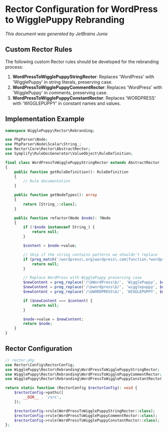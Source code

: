 # Rector Configuration for WordPress to WigglePuppy Rebranding
_This document was generated by JetBrains Junie_

## Custom Rector Rules

The following custom Rector rules should be developed for the rebranding process:

1. **WordPressToWigglePuppyStringRector**: Replaces 'WordPress' with 'WigglePuppy' in string literals, preserving case.
2. **WordPressToWigglePuppyCommentRector**: Replaces 'WordPress' with 'WigglePuppy' in comments, preserving case.
3. **WordPressToWigglePuppyConstantRector**: Replaces 'WORDPRESS' with 'WIGGLEPUPPY' in constant names and values.

## Implementation Example

```php
namespace WigglePuppy\Rector\Rebranding;

use PhpParser\Node;
use PhpParser\Node\Scalar\String_;
use Rector\Core\Rector\AbstractRector;
use Symplify\RuleDocGenerator\ValueObject\RuleDefinition;

final class WordPressToWigglePuppyStringRector extends AbstractRector
{
    public function getRuleDefinition(): RuleDefinition
    {
        // Rule documentation
    }

    public function getNodeTypes(): array
    {
        return [String_::class];
    }

    public function refactor(Node $node): ?Node
    {
        if (!$node instanceof String_) {
            return null;
        }

        $content = $node->value;

        // Skip if the string contains patterns we shouldn't replace
        if (preg_match('/wordpress\.org|wordpress\.com|function.*wordpress|class.*wordpress|\$.*wordpress/i', $content)) {
            return null;
        }

        // Replace WordPress with WigglePuppy preserving case
        $newContent = preg_replace('/\bWordPress\b/', 'WigglePuppy', $content);
        $newContent = preg_replace('/\bwordpress\b/', 'wigglepuppy', $newContent);
        $newContent = preg_replace('/\bWORDPRESS\b/', 'WIGGLEPUPPY', $newContent);

        if ($newContent === $content) {
            return null;
        }

        $node->value = $newContent;
        return $node;
    }
}
```

## Rector Configuration

```php
// rector.php
use Rector\Config\RectorConfig;
use WigglePuppy\Rector\Rebranding\WordPressToWigglePuppyStringRector;
use WigglePuppy\Rector\Rebranding\WordPressToWigglePuppyCommentRector;
use WigglePuppy\Rector\Rebranding\WordPressToWigglePuppyConstantRector;

return static function (RectorConfig $rectorConfig): void {
    $rectorConfig->paths([
        __DIR__ . '/src',
    ]);

    $rectorConfig->rule(WordPressToWigglePuppyStringRector::class);
    $rectorConfig->rule(WordPressToWigglePuppyCommentRector::class);
    $rectorConfig->rule(WordPressToWigglePuppyConstantRector::class);
};
```
